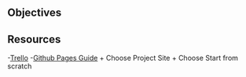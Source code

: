 ## Objectives

## Resources
-[Trello](https://trello.com/)
-[Github Pages Guide](https://pages.github.com/)
	+ Choose Project Site
	+ Choose Start from scratch

## 